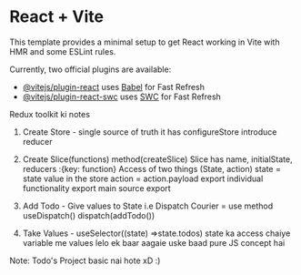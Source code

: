# React + Vite

This template provides a minimal setup to get React working in Vite with HMR and some ESLint rules.

Currently, two official plugins are available:

- [@vitejs/plugin-react](https://github.com/vitejs/vite-plugin-react/blob/main/packages/plugin-react/README.md) uses [Babel](https://babeljs.io/) for Fast Refresh
- [@vitejs/plugin-react-swc](https://github.com/vitejs/vite-plugin-react-swc) uses [SWC](https://swc.rs/) for Fast Refresh


Redux toolkit ki notes
1. Create Store - single source of truth
it has configureStore
introduce reducer

2. Create Slice(functions) method(createSlice)
Slice has name, initialState, reducers :{key: function}
Access of two things (State, action)
state = state value in the store
action = action.payload 
export individual functionality 
export main source export

3. Add Todo - Give values to State i.e Dispatch Courier  = use method useDispatch()
 dispatch(addTodo())

4. Take Values - useSelector((state) =>state.todos) state ka access chaiye
variable me values lelo ek baar aagaie uske baad pure JS concept hai 

Note: Todo's Project basic nai hote xD  :)